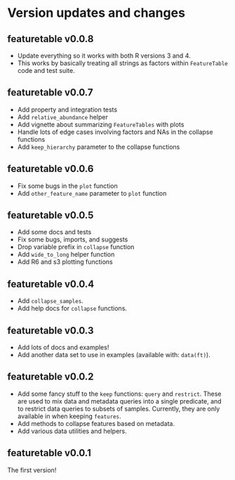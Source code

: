 # Version updates and changes

## featuretable v0.0.8

- Update everything so it works with both R versions 3 and 4.
- This works by basically treating all strings as factors within `FeatureTable`
  code and test suite.

## featuretable v0.0.7

- Add property and integration tests
- Add `relative_abundance` helper
- Add vignette about summarizing `FeatureTables` with plots
- Handle lots of edge cases involving factors and NAs in the collapse functions
- Add `keep_hierarchy` parameter to the collapse functions

## featuretable v0.0.6

- Fix some bugs in the `plot` function
- Add `other_feature_name` parameter to `plot` function

## featuretable v0.0.5

- Add some docs and tests
- Fix some bugs, imports, and suggests
- Drop variable prefix in `collapse` function
- Add `wide_to_long` helper function
- Add R6 and s3 plotting functions

## featuretable v0.0.4

- Add `collapse_samples`.
- Add help docs for `collapse` functions.

## featuretable v0.0.3

- Add lots of docs and examples!
- Add another data set to use in examples (available with: `data(ft)`).

## featuretable v0.0.2

- Add some fancy stuff to the `keep` functions: `query` and `restrict`.  These
  are used to mix data and metadata queries into a single predicate, and to
  restrict data queries to subsets of samples.  Currently, they are only
  available in when keeping `features`.
- Add methods to collapse features based on metadata.
- Add various data utilities and helpers.

## featuretable v0.0.1

The first version!